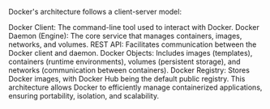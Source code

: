 Docker's architecture follows a client-server model:

Docker Client: The command-line tool used to interact with Docker.
Docker Daemon (Engine): The core service that manages containers, images, networks, and volumes.
REST API: Facilitates communication between the Docker client and daemon.
Docker Objects: Includes images (templates), containers (runtime environments), volumes (persistent storage), and networks (communication between containers).
Docker Registry: Stores Docker images, with Docker Hub being the default public registry.
This architecture allows Docker to efficiently manage containerized applications, ensuring portability, isolation, and scalability.
